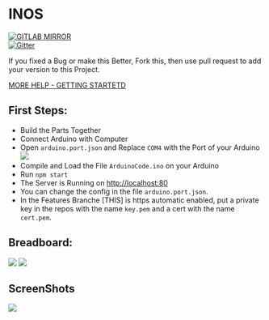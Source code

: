 # INOS

[![GITLAB MIRROR](https://img.shields.io/badge/GitLab-Mirror-orange)](https://gitlab.com/Sharkbyteprojects/Arduino-Web-Service-Example)  
[![Gitter](https://badges.gitter.im/Sharkbyteprojects/AWEBService.svg)](https://gitter.im/Sharkbyteprojects/AWEBService?utm_source=badge&utm_medium=badge&utm_campaign=pr-badge)

If you fixed a Bug or make this Better, Fork this, then use pull request to add your version to this Project.

[MORE HELP - GETTING STARTETD](https://github.com/Sharkbyteprojects/Arduino-Web-Service-Example/wiki)

## First Steps:

- Build the Parts Together
- Connect Arduino with Computer
- Open `arduino.port.json` and Replace `COM4` with the Port of your Arduino ![](https://user-content.gitter-static.net/d0253a962bbdeba6b255ec43e435d8b2ad2e5a35/68747470733a2f2f66696c65732e6769747465722e696d2f536861726b6279746570726f6a656374732f41574542536572766963652f685162692f7468756d622f484f57544f2e706e67)
- Compile and Load the File `ArduinoCode.ino` on your Arduino
- Run `npm start`
- The Server is Running on [http://localhost:80](http://localhost)
- You can change the config in the file `arduino.port.json`.
- In the Features Branche [THIS] is https automatic enabled, put a private key in the repos with the name `key.pem` and a cert with the name `cert.pem`.

## Breadboard:

![](https://sharkbyteprojects.github.io/Arduino-Web-Service-Example/hardware/Breadboard.png)
![](https://sharkbyteprojects.github.io/Arduino-Web-Service-Example/hardware/plan.png)

## ScreenShots

![](https://user-images.githubusercontent.com/40953479/82694819-41091b80-9c64-11ea-9091-42ae81184673.png)
